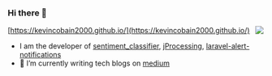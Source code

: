 ### Hi there 👋

<img align="right" src="https://github-readme-stats.vercel.app/api?username=kevincobain2000&count_private=true&show_icons=true&hide_title=true&hide=stars" />

[https://kevincobain2000.github.io/](https://kevincobain2000.github.io/)


- I am the developer of [sentiment_classifier](https://github.com/kevincobain2000/sentiment_classifier), [jProcessing](https://github.com/kevincobain2000/jProcessing), [laravel-alert-notifications](https://github.com/kevincobain2000/laravel-alert-notifications)
- 🌱 I’m currently writing tech blogs on [medium](https://kevincobain2000-x.medium.com/)

